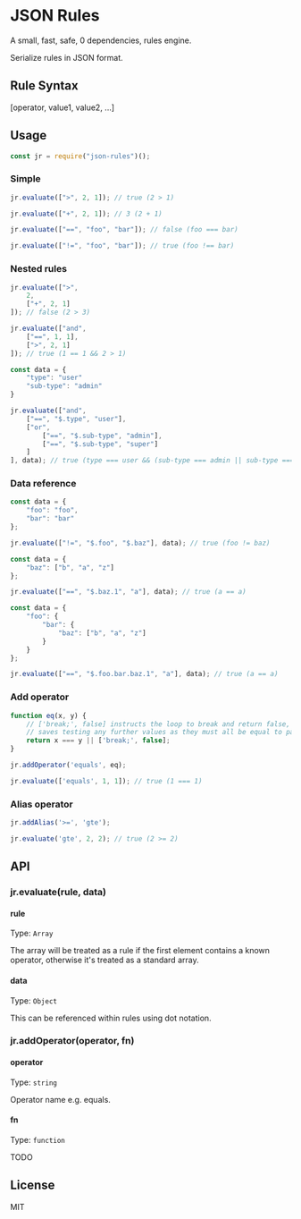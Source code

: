 # JSON Rules

A small, fast, safe, 0 dependencies, rules engine.

Serialize rules in JSON format. 

## Rule Syntax

[operator, value1, value2, ...]

## Usage

```js
const jr = require("json-rules")();
```

### Simple
```js
jr.evaluate([">", 2, 1]); // true (2 > 1)
```

```js
jr.evaluate(["+", 2, 1]); // 3 (2 + 1)
```

```js
jr.evaluate(["==", "foo", "bar"]); // false (foo === bar)
```

```js
jr.evaluate(["!=", "foo", "bar"]); // true (foo !== bar) 
```

### Nested rules

```js
jr.evaluate([">",
    2,
    ["+", 2, 1]
]); // false (2 > 3)
```

```js
jr.evaluate(["and",
    ["==", 1, 1],
    [">", 2, 1]
]); // true (1 == 1 && 2 > 1)
```

```js
const data = {
    "type": "user"
    "sub-type": "admin"
}

jr.evaluate(["and",
    ["==", "$.type", "user"],
    ["or",
        ["==", "$.sub-type", "admin"],
        ["==", "$.sub-type", "super"]
    ]
], data); // true (type === user && (sub-type === admin || sub-type === super))
```

### Data reference

```js
const data = {
    "foo": "foo",
    "bar": "bar"
};

jr.evaluate(["!=", "$.foo", "$.baz"], data); // true (foo != baz)
```

```js
const data = {
    "baz": ["b", "a", "z"]
};

jr.evaluate(["==", "$.baz.1", "a"], data); // true (a == a)
```

```js
const data = {
    "foo": {
        "bar": {
            "baz": ["b", "a", "z"]
        }
    }
};

jr.evaluate(["==", "$.foo.bar.baz.1", "a"], data); // true (a == a)
```

### Add operator

```js
function eq(x, y) {
    // ['break;', false] instructs the loop to break and return false, this
    // saves testing any further values as they must all be equal to pass
    return x === y || ['break;', false];  
}

jr.addOperator('equals', eq);

jr.evaluate(['equals', 1, 1]); // true (1 === 1) 
```

### Alias operator

```js
jr.addAlias('>=', 'gte');

jr.evaluate('gte', 2, 2); // true (2 >= 2)
```

## API

### jr.evaluate(rule, data)

#### rule

Type: `Array`

The array will be treated as a rule if the first element contains a known operator, otherwise it's treated as a standard array.

#### data

Type: `Object`

This can be referenced within rules using dot notation.

### jr.addOperator(operator, fn)

#### operator

Type: `string`

Operator name e.g. equals.

#### fn

Type: `function`

TODO

## License

MIT
